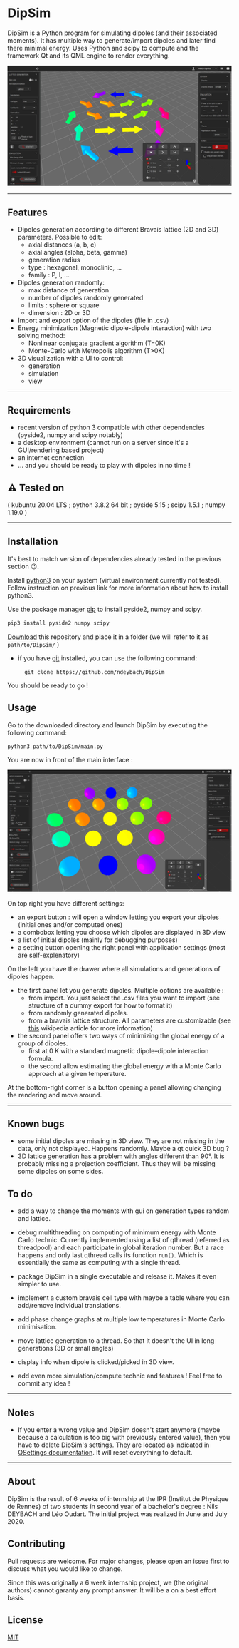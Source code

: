 
# DipSim

DipSim is a Python program for simulating dipoles (and their associated moments). It has multiple way to generate/import dipoles and later find there minimal energy. Uses Python and scipy to compute and the framework Qt and its QML engine to render everything.

![Image](ressources/screenshot/mainView.jpeg "Main Window")

---

## Features

* Dipoles generation according to different Bravais lattice (2D and 3D) parameters. Possible to edit: 
    * axial distances (a, b, c)
    * axial angles (alpha, beta, gamma)
    * generation radius
    * type : hexagonal, monoclinic, ...
    * family : P, I, ...
* Dipoles generation randomly:
    * max distance of generation
    * number of dipoles randomly generated
    * limits : sphere or square 
    * dimension : 2D or 3D
* Import and export option of the dipoles (file in .csv)
* Energy minimization (Magnetic dipole-dipole interaction) with two solving method:
    * Nonlinear conjugate gradient algorithm (T=0K)
    * Monte-Carlo with Metropolis algorithm (T>0K)
* 3D visualization with a UI to control:
    * generation
    * simulation
    * view
---

## Requirements

* recent version of python 3 compatible with other dependencies (pyside2, numpy and scipy notably)
* a desktop environment (cannot run on a server since it's a GUI/rendering based project)
* an internet connection
* ... and you should be ready to play with dipoles in no time !

## ⚠ Tested on

( kubuntu 20.04 LTS ; python 3.8.2 64 bit ; pyside 5.15 ; scipy 1.5.1 ; numpy 1.19.0 )

---

## Installation

It's best to match version of dependencies already tested in the previous section 😉.

Install [python3](https://www.python.org/downloads/) on your system (virtual environment currently not tested). Follow instruction on previous link for more information about how to install python3.

Use the package manager [pip](https://pip.pypa.io/en/stable/) to install pyside2, numpy and scipy.

```bash
pip3 install pyside2 numpy scipy
```

[Download](https://github.com/ndeybach/DipSim) this repository and place it in a folder (we will refer to it as `path/to/DipSim/` )

* if you have [git](https://git-scm.com/downloads) installed, you can use the following command:

        git clone https://github.com/ndeybach/DipSim

You should be ready to go !

## Usage

Go to the downloaded directory and launch DipSim by executing the following command:

```bash
python3 path/to/DipSim/main.py
```

You are now in front of the main interface :

![Image](ressources/screenshot/functionalView.jpeg "Full Window")

On top right you have different settings:

* an export button : will open a window letting you export your dipoles (initial ones and/or computed ones)
* a combobox letting you choose which dipoles are displayed in 3D view
* a list of initial dipoles (mainly for debugging purposes)
* a setting button opening the right panel with application settings (most are self-explenatory)

On the left you have the drawer where all simulations and generations of dipoles happen.
* the first panel let you generate dipoles. Multiple options are available :
  * from import. You just select the .csv files you want to import (see structure of a dummy export for how to format it)
  * from randomly generated dipoles.
  * from a bravais lattice structure. All parameters are customizable (see [this](https://en.wikipedia.org/wiki/Bravais_lattice) wikipedia article for more information) 
* the second panel offers two ways of minimizing the global energy of a group of dipoles.
  * first at 0 K with a standard magnetic dipole–dipole interaction formula.
  * the second allow estimating the global energy with a Monte Carlo approach at a given temperature.

At the bottom-right corner is a button opening a panel allowing changing the rendering and move around.

---

## Known bugs

* some initial dipoles are missing in 3D view. They are not missing in the data, only not displayed. Happens randomly. Maybe a qt quick 3D bug ?
* 3D lattice generation has a problem with angles different than 90°. It is probably missing a projection coefficient. Thus they will be missing some dipoles on some sides.

## To do

* add a way to change the moments with gui on generation types random and lattice.
  
* debug multithreading on computing of minimum energy with Monte Carlo technic. Currently implemented using a list of qthread (referred as threadpool) and each participate in global iteration number. But a race happens and only last qthread calls its function `run()`. Which is essentially the same as computing with a single thread.
* package DipSim in a single executable and release it. Makes it even simpler to use.
* implement a custom bravais cell type with maybe a table where you can add/remove individual translations.
* add phase change graphs at multiple low temperatures in Monte Carlo minimisation.
* move lattice generation to a thread. So that it doesn't the UI in long generations (3D or small angles)
* display info when dipole is clicked/picked in 3D view.
* add even more simulation/compute technic and features ! Feel free to commit any idea !

---

## Notes

* If you enter a wrong value and DipSim doesn't start anymore (maybe because a calculation is too big with previously entered value), then you have to delete DipSim's settings. They are located as indicated in [QSettings documentation](https://doc.qt.io/qt-5/qsettings.html#platform-specific-notes). It will reset everything to default.

---

## About

DipSim is the result of 6 weeks of internship at the IPR (Institut de Physique de Rennes) of two students in second year of a bachelor's degree : Nils DEYBACH and Léo Oudart. The initial project was realized in June and July 2020.

## Contributing

Pull requests are welcome. For major changes, please open an issue first to discuss what you would like to change.

Since this was originally a 6 week internship project, we (the original authors) cannot garanty any prompt answer. It will be a on a best effort basis.

## License
[MIT](https://choosealicense.com/licenses/mit/)
